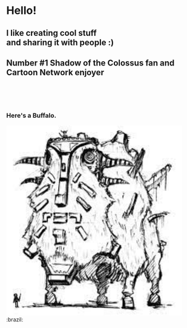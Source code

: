 # <strong>Hello!</strong>
## I like creating cool stuff <br> and sharing it with people :)
## Number #1 Shadow of the Colossus fan and Cartoon Network enjoyer
<br><br><br>
### Here's a Buffalo.

<img height="500px" src="b.jpeg" />
:brazil:
